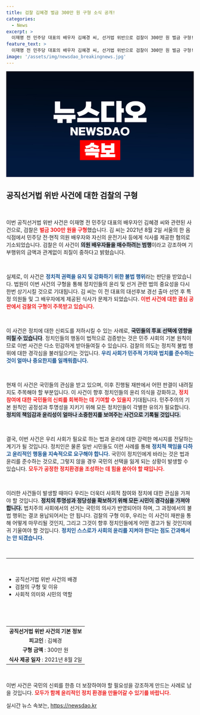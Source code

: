 ```yaml
---
title: 검찰 김혜경 벌금 300만 원 구형 소식 공개!
categories:
  - News
excerpt: >
  이재명 전 민주당 대표의 배우자 김혜경 씨, 선거법 위반으로 검찰이 300만 원 벌금 구형! 민주당 대선 후보 당선을 위한 매수 시도가 이번 사건의 핵심. 궁금한 뒷이야기, 클릭으로 확인해보세요!
feature_text: >
  이재명 전 민주당 대표의 배우자 김혜경 씨, 선거법 위반으로 검찰이 300만 원 벌금 구형! 민주당 대선 후보 당선을 위한 매수 시도가 이번 사건의 핵심. 궁금한 뒷이야기, 클릭으로 확인해보세요!
image: '/assets/img/newsdao_breakingnews.jpg'
---
```


<p><img src="/assets/img/newsdao_breakingnews.jpg" alt="cryptoinkorea 속보" /></p>

<h2 data-ke-size="size26">공직선거법 위반 사건에 대한 검찰의 구형</h2>

<p data-ke-size="size16">&nbsp;</p>

<p>이번 공직선거법 위반 사건은 이재명 전 민주당 대표의 배우자인 김혜경 씨와 관련된 사건으로, 검찰은 <b><span style="color: #ee2323;">벌금 300만 원을 구형</span></b>했습니다. 김 씨는 2021년 8월 2일 서울의 한 음식점에서 민주당 전·현직 의원 배우자와 자신의 운전기사 등에게 식사를 제공한 혐의로 기소되었습니다. 검찰은 이 사건이 <b><span style="background-color: #21538527;">의원 배우자들을 매수하려는 범행</span></b>이라고 강조하며 기부행위의 금액과 관계없이 죄질이 중하다고 밝혔습니다. </p>

<p data-ke-size="size16">&nbsp;</p>

<p>실제로, 이 사건은 <b><span style="color: #1a5490;">정치적 권력을 유지 및 강화하기 위한 불법 행위</span></b>라는 판단을 받았습니다. 법원이 이번 사건의 구형을 통해 정치인들의 윤리 및 선거 관련 법의 중요성을 다시 한번 상기시킬 것으로 기대됩니다. 김 씨는 이 전 대표의 대선후보 경선 출마 선언 후 특정 의원들 및 그 배우자에게 제공된 식사가 문제가 되었습니다. <b><span style="color: #ee2323;">이번 사건에 대한 결심 공판에서 검찰의 구형이 주목받고 있습니다.</span></b></p>

<p data-ke-size="size16">&nbsp;</p>

<p>이 사건은 정치에 대한 신뢰도를 저하시킬 수 있는 사례로, <b><span style="background-color: #21538527;">국민들의 투표 선택에 영향을 미칠 수 있습니다</span></b>. 정치인들의 행동이 법적으로 검증받는 것은 민주 사회의 기본 원칙이므로 이번 사건은 다소 민감하게 받아들여질 수 있습니다. 검찰의 의도는 정치적 불법 행위에 대한 경각심을 불러일으키는 것입니다. <b><span style="color: #1a5490;">우리 사회가 민주적 가치와 법치를 준수하는 것이 얼마나 중요한지를 일깨워줍니다.</span></b> </p>

<p data-ke-size="size16">&nbsp;</p>

<p>현재 이 사건은 국민들의 관심을 받고 있으며, 이후 진행될 재판에서 어떤 판결이 내려질지도 주목해야 할 부분입니다. 이 사건이 향후 정치인들의 윤리 의식을 강화하고, <b><span style="color: #ee2323;">정치 참여에 대한 국민들의 신뢰를 회복하는 데 기여할 수 있을지</span></b> 기대됩니다. 민주주의의 기본 원칙인 공정성과 투명성을 지키기 위해 모든 정치인들이 각별한 유의가 필요합니다. <b><span style="background-color: #21538527;">정치의 책임감과 윤리성이 얼마나 소중한지를 보여주는 사건으로 기록될 것입니다.</span></b> </p>

<p data-ke-size="size16">&nbsp;</p>

<p>결국, 이번 사건은 우리 사회가 필요로 하는 법과 윤리에 대한 강력한 메시지를 전달하는 계기가 될 것입니다. 정치인은 물론 일반 시민들도 이런 사례를 통해 <b><span style="color: #1a5490;">정치적 책임을 다하고 윤리적인 행동을 지속적으로 요구해야 합니다.</span></b> 국민이 정치인에게 바라는 것은 법과 윤리를 준수하는 것으로, 그렇지 않을 경우 국민의 선택을 잃게 되는 상황이 발생할 수 있습니다. <b><span style="color: #ee2323;">모두가 공정한 정치환경을 조성하는 데 힘을 쏟아야 할 때입니다.</span></b> </p>

<p data-ke-size="size16">&nbsp;</p>

<p>이러한 사건들이 발생할 때마다 우리는 더욱더 사회적 참여와 정치에 대한 관심을 가져야 할 것입니다. <b><span style="background-color: #21538527;">정치의 투명성과 정당성을 확보하기 위해 모든 시민이 경각심을 가져야 합니다.</span></b> 법치주의 사회에서의 선거는 국민의 의사가 반영되어야 하며, 그 과정에서의 불법 행위는 결코 용납되어서는 안 됩니다. 검찰의 구형 이후, 우리는 이 사건이 재판을 통해 어떻게 마무리될 것인지, 그리고 그것이 향후 정치인들에게 어떤 경고가 될 것인지에 귀 기울여야 할 것입니다. <b><span style="color: #1a5490;">정치인 스스로가 사회의 윤리를 지켜야 한다는 점도 간과해서는 안 되겠습니다.</span></b></p>

<p data-ke-size="size16">&nbsp;</p>

<hr />

<p data-ke-size="size16">&nbsp;</p>

<ul>
    <li>공직선거법 위반 사건의 배경</li>
    <li>검찰의 구형 및 이유</li>
    <li>사회적 의미와 시민의 역할</li>
</ul>

<p data-ke-size="size16">&nbsp;</p>

<p data-ke-size="size16">&nbsp;</p>

<table style="width: 100%; border-collapse: collapse;">
    <tr>
        <td style="text-align: center; height: 17px;"><b>공직선거법 위반 사건의 기본 정보</b></td>
    </tr>
    <tr>
        <td style="text-align: center; height: 17px;"><b>피고인</b> : 김혜경</td>
    </tr>
    <tr>
        <td style="text-align: center; height: 17px;"><b>구형 금액</b> : 300만 원</td>
    </tr>
    <tr>
        <td style="text-align: center; height: 17px;"><b>식사 제공 일자</b> : 2021년 8월 2일</td>
    </tr>
</table>

<p data-ke-size="size16">&nbsp;</p>

<p>이번 사건은 국민의 신뢰를 한층 더 보장하여야 할 필요성을 강조하게 만드는 사례로 남을 것입니다. <b><span style="color: #ee2323;">모두가 함께 윤리적인 정치 환경을 만들어갈 수 있기를 바랍니다.</span></b> </p>
실시간 뉴스 속보는, <a href="https://newsdao.kr" rel="dofollow">https://newsdao.kr</a>


